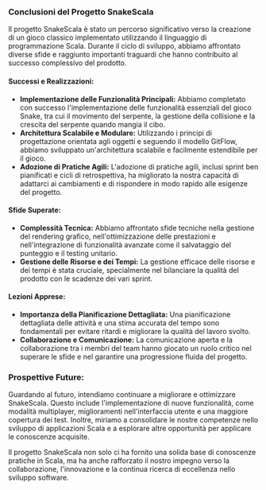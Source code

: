 ### Conclusioni del Progetto SnakeScala

Il progetto SnakeScala è stato un percorso significativo verso la creazione di un gioco classico implementato utilizzando il linguaggio di programmazione Scala. Durante il ciclo di sviluppo, abbiamo affrontato diverse sfide e raggiunto importanti traguardi che hanno contribuito al successo complessivo del prodotto.

#### Successi e Realizzazioni:
- **Implementazione delle Funzionalità Principali:** Abbiamo completato con successo l'implementazione delle funzionalità essenziali del gioco Snake, tra cui il movimento del serpente, la gestione della collisione e la crescita del serpente quando mangia il cibo.
- **Architettura Scalabile e Modulare:** Utilizzando i principi di progettazione orientata agli oggetti e seguendo il modello GitFlow, abbiamo sviluppato un'architettura scalabile e facilmente estendibile per il gioco.
- **Adozione di Pratiche Agili:** L'adozione di pratiche agili, inclusi sprint ben pianificati e cicli di retrospettiva, ha migliorato la nostra capacità di adattarci ai cambiamenti e di rispondere in modo rapido alle esigenze del progetto.

#### Sfide Superate:
- **Complessità Tecnica:** Abbiamo affrontato sfide tecniche nella gestione del rendering grafico, nell'ottimizzazione delle prestazioni e nell'integrazione di funzionalità avanzate come il salvataggio del punteggio e il testing unitario.
- **Gestione delle Risorse e dei Tempi:** La gestione efficace delle risorse e dei tempi è stata cruciale, specialmente nel bilanciare la qualità del prodotto con le scadenze dei vari sprint.

#### Lezioni Apprese:
- **Importanza della Pianificazione Dettagliata:** Una pianificazione dettagliata delle attività e una stima accurata del tempo sono fondamentali per evitare ritardi e migliorare la qualità del lavoro svolto.
- **Collaborazione e Comunicazione:** La comunicazione aperta e la collaborazione tra i membri del team hanno giocato un ruolo critico nel superare le sfide e nel garantire una progressione fluida del progetto.


### Prospettive Future:
Guardando al futuro, intendiamo continuare a migliorare e ottimizzare SnakeScala. Questo include l'implementazione di nuove funzionalità, come modalità multiplayer, miglioramenti nell'interfaccia utente e una maggiore copertura dei test. Inoltre, miriamo a consolidare le nostre competenze nello sviluppo di applicazioni Scala e a esplorare altre opportunità per applicare le conoscenze acquisite.

Il progetto SnakeScala non solo ci ha fornito una solida base di conoscenze pratiche in Scala, ma ha anche rafforzato il nostro impegno verso la collaborazione, l'innovazione e la continua ricerca di eccellenza nello sviluppo software.
